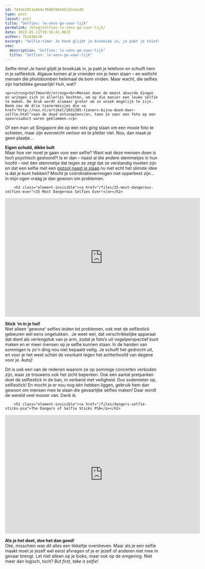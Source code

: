 ```yaml
---
id: 74d3e2911e8b4cf688f84eb5cb7eea3b
type: post
layout: post
title: "Selfies: le-vens-ge-vaar-lijk"
permalink: /blog/selfies-le-vens-ge-vaar-lijk/
date: 2022-05-11T19:16:41.067Z
author: 7biA1WiYB
excerpt: "Selfie-time! Je hand glijdt je broekzak in, je pakt je telefoon en schuift hem in je selfiestick. Algauw komen al je vrienden om je heen staan – en wellicht mensen die photobomben helemaal de bom vinden. Maar wacht, die selfies zijn hartstikke gevaarlijk! Huh, wat?  "
seo:
  description: "Selfies: le-vens-ge-vaar-lijk"
  title: "Selfies: le-vens-ge-vaar-lijk"
---
```

Selfie-time! Je hand glijdt je broekzak in, je pakt je telefoon en schuift hem in je selfiestick. Algauw komen al je vrienden om je heen staan – en wellicht mensen die photobomben helemaal de bom vinden. Maar wacht, die selfies zijn hartstikke gevaarlijk! Huh, wat?  

    <p><strong>Selfmoord</strong><br>Mensen doen de meest absurde dingen en wringen zich in allerlei bochten, om op die manier een leuke selfie te maken. De druk wordt alsmaar groter om zo uniek mogelijk te zijn. Neem nou de drie tienermeisjes die <a href="http://nos.nl/artikel/2031305-tieners-bijna-dood-door-selfie.html">aan de dood ontsnapten</a>, toen ze voor een foto op een spoorviaduct waren geklommen.</p>
<p>Of een man uit Singapore die op een rots ging staan om een mooie foto te schieten, maar zijn evenwicht verloor en te pletter viel. Nou, dan maak je geen plaatje...</p>
<p><strong>Eigen schuld, dikke bult</strong><br>Maar hoe ver moet je gaan voor een selfie? Want wat deze mensen doen is toch psychisch gestoord?! Is er dan – naast al die andere stemmetjes in hun hoofd – niet één stemmetje dat tegen ze zegt dat ze verstandig moeten zijn en dat een selfie met een <a href="http://www.spitsnieuws.nl/raar/2015/05/meisje-schiet-zich-door-hoofd-tijdens-selfie">pistool naast je slaap</a> nu niet echt het slimste idee is dat je kunt hebben? Mocht je coördinatievermogen niet opperbest zijn… in mijn ogen vráág je dan gewoon om problemen.</p>
<p><div class="media media-element-container media-default"><div id="file-4317" class="file file-video file-video-youtube">

        <h2 class="element-invisible"><a href="/files/25-most-dangerous-selfies-ever">25 Most Dangerous Selfies Ever!</a></h2>
    
  
  <div class="content">
    <div class="media-youtube-video media-element file-default media-youtube-1">
  <iframe class="media-youtube-player" width="640" height="390" title="25 Most Dangerous Selfies Ever!" src="https://www.youtube.com/embed/A_aPgPq6hMM?wmode=opaque&controls=" name="25 Most Dangerous Selfies Ever!" frameborder="0" allowfullscreen="">Video van 25 Most Dangerous Selfies Ever!</iframe>
</div>
  </div>

  
</div>
</div>
<p><strong>Stick ‘m in je hol!</strong><br>Niet alleen 'gewone' selfies leiden tot problemen, ook met de selfiestick gebeuren wel eens ongelukken.  Je weet wel, dat verschrikkelijke apparaat dat dient als verlengstuk van je arm, zodat je foto’s uit vogelperspectief kunt maken en er meer mensen op je selfie kunnen staan. In de handen van sommigen is zo'n ding nou niet bepaald veilig. Je schuift het gedrocht uit, en voor je het weet schiet de voorkant tegen het achterhoofd van degene voor je. Autsj!</p>
<p>Dit is ook een van de redenen waarom ze op sommige concerten verboden zijn, waar ze trouwens ook het zicht beperken. Ook een aantal pretparken doet de selfiestick in de ban, in verband met veiligheid. Dus sodemieter op, selfiestick! En mocht je er nou nog één hebben liggen, gebruik hem dan gewoon om mensen mee te slaan die gevaarlijke selfies maken! Daar wordt de wereld veel mooier van. Denk ik.</p>
<p><div class="media media-element-container media-default"><div id="file-4318" class="file file-video file-video-youtube">

        <h2 class="element-invisible"><a href="/files/dangers-selfie-sticks-psa">The Dangers of Selfie Sticks PSA</a></h2>
    
  
  <div class="content">
    <div class="media-youtube-video media-element file-default media-youtube-2">
  <iframe class="media-youtube-player" width="640" height="390" title="The Dangers of Selfie Sticks PSA" src="https://www.youtube.com/embed/1fmQs37YqXg?wmode=opaque&controls=" name="The Dangers of Selfie Sticks PSA" frameborder="0" allowfullscreen="">Video van The Dangers of Selfie Sticks PSA</iframe>
</div>
  </div>

  
</div>
</div>
<p><strong>Als je het doet, doe het dan goed!</strong><br>Oké, misschien was dit alles een tikkeltje overdreven. Maar als je een selfie maakt moet je jezelf wel eerst afvragen of je er jezelf of anderen niet mee in gevaar brengt. Let niet alleen op je looks, maar ook op de omgeving. Niet meer dan logisch, toch? <em>But first, take a selfie! </em></p>  
